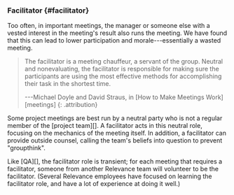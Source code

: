 ### Facilitator {#facilitator}

Too often, in important meetings, the manager or someone else with a vested interest
in the meeting's result also runs the meeting.
We have found that this can lead to lower participation and morale---essentially a wasted meeting.

> The facilitator is a meeting chauffeur, a servant of the group.
> Neutral and nonevaluating, the facilitator is responsible
> for making sure the participants are using the most effective methods
> for accomplishing their task in the shortest time.
>
> ---Michael Doyle and David Straus, in [How to Make Meetings Work][meetings]
> {: .attribution}

Some project meetings are best run by a neutral party who is not a regular member of the
[project team][].
A facilitator acts in this neutral role, focusing on the mechanics of the meeting itself.
In addition, a facilitator can provide outside counsel,
calling the team's beliefs into question to prevent "groupthink".

Like [QA][], the facilitator role is transient; for each meeting that requires a facilitator,
someone from another Relevance team will volunteer to be the facilitator.
(Several Relevance employees have focused on learning the facilitator role,
and have a lot of experience at doing it well.)
